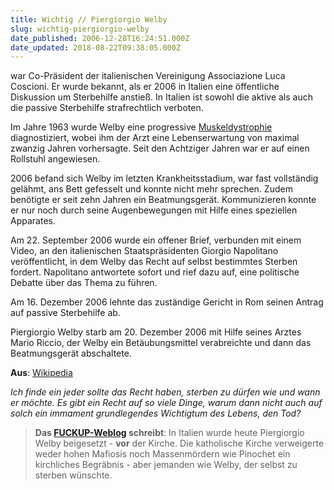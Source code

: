 ```yaml
---
title: Wichtig // Piergiorgio Welby
slug: wichtig-piergiorgio-welby
date_published: 2006-12-28T16:24:51.000Z
date_updated: 2018-08-22T09:38:05.000Z
---
```


war Co-Präsident der italienischen Vereinigung Associazione Luca Coscioni. Er wurde bekannt, als er 2006 in Italien eine öffentliche Diskussion um Sterbehilfe anstieß. In Italien ist sowohl die aktive als auch die passive Sterbehilfe strafrechtlich verboten.

Im Jahre 1963 wurde Welby eine progressive [Muskeldystrophie](http://de.wikipedia.org/wiki/Muskeldystrophie) diagnostiziert, wobei ihm der Arzt eine Lebenserwartung von maximal zwanzig Jahren vorhersagte. Seit den Achtziger Jahren war er auf einen Rollstuhl angewiesen.

2006 befand sich Welby im letzten Krankheitsstadium, war fast vollständig gelähmt, ans Bett gefesselt und konnte nicht mehr sprechen. Zudem benötigte er seit zehn Jahren ein Beatmungsgerät. Kommunizieren konnte er nur noch durch seine Augenbewegungen mit Hilfe eines speziellen Apparates.

Am 22. September 2006 wurde ein offener Brief, verbunden mit einem Video, an den italienischen Staatspräsidenten Giorgio Napolitano veröffentlicht, in dem Welby das Recht auf selbst bestimmtes Sterben fordert. Napolitano antwortete sofort und rief dazu auf, eine politische Debatte über das Thema zu führen.

Am 16. Dezember 2006 lehnte das zuständige Gericht in Rom seinen Antrag auf passive Sterbehilfe ab.

Piergiorgio Welby starb am 20. Dezember 2006 mit Hilfe seines Arztes Mario Riccio, der Welby ein Betäubungsmittel verabreichte und dann das Beatmungsgerät abschaltete.

**Aus**: [Wikipedia](http://de.wikipedia.org/wiki/Piergiorgio_Welby)

*Ich finde ein jeder sollte das Recht haben, sterben zu dürfen wie und wann er möchte. Es gibt ein Recht auf so viele Dinge, warum dann nicht auch auf solch ein immament grundlegendes Wichtigtum des Lebens, den Tod?*

> **Das [FUCKUP-Weblog](http://fuckup.twoday.net/) schreibt**: In Italien wurde heute Piergiorgio Welby beigesetzt - **vor** der Kirche. Die katholische Kirche verweigerte weder hohen Mafiosis noch Massenmördern wie Pinochet ein kirchliches Begräbnis - aber jemanden wie Welby, der selbst zu sterben wünschte.
